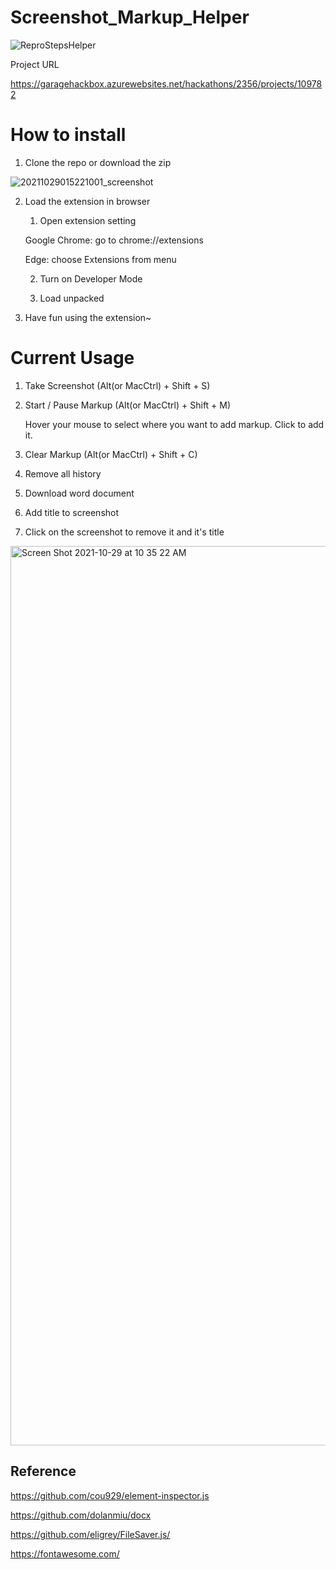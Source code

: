 # Screenshot_Markup_Helper

![ReproStepsHelper](https://user-images.githubusercontent.com/5282363/138387219-a0d57914-c87f-4d38-90d0-7212ce0e2a6f.png)

Project URL

https://garagehackbox.azurewebsites.net/hackathons/2356/projects/109782

# How to install

1. Clone the repo or download the zip

![20211029015221001_screenshot](https://user-images.githubusercontent.com/5282363/139363758-99ca2099-79eb-4135-885e-41c794a639d1.png)

2. Load the extension in browser

    1. Open extension setting

    Google Chrome: go to chrome://extensions

    Edge: choose Extensions from menu

    2. Turn on Developer Mode

    3. Load unpacked

3. Have fun using the extension~

# Current Usage

1. Take Screenshot (Alt(or MacCtrl) + Shift + S)

2. Start / Pause Markup (Alt(or MacCtrl) + Shift + M)

    Hover your mouse to select where you want to add markup. 
    Click to add it.

3. Clear Markup (Alt(or MacCtrl) + Shift + C)

4. Remove all history

5. Download word document

6. Add title to screenshot

7. Click on the screenshot to remove it and it's title

<img width="1439" alt="Screen Shot 2021-10-29 at 10 35 22 AM" src="https://user-images.githubusercontent.com/5282363/139364778-c4de5355-f0b3-4c68-a1fb-fa8293a793f6.png">

## Reference
https://github.com/cou929/element-inspector.js

https://github.com/dolanmiu/docx

https://github.com/eligrey/FileSaver.js/

https://fontawesome.com/
